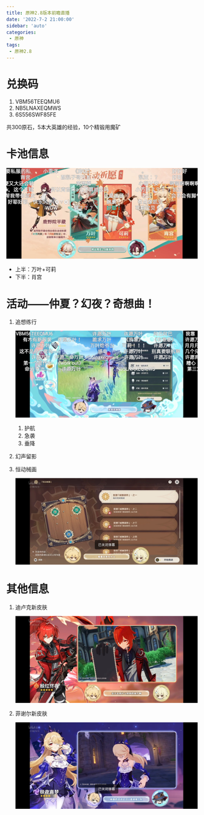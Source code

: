 ```yaml
---
title: 原神2.8版本前瞻直播
date: '2022-7-2 21:00:00'
sidebar: 'auto'
categories:
 - 原神
tags:
 - 原神2.8
---
```


# 兑换码

1. VBM56TEEQMU6
2. NB5LNAXEQMWS
3. 6S556SWF85FE

共300原石，5本大英雄的经验，10个精锻用魔矿

# 卡池信息

![kachi](https://github.com/FeedWhisper5148/vuepress-lypl-reco/blob/master/public/assets/img/Screenshot_2022-07-02-20-15-42-16.jpg)

- 上半：万叶+可莉
- 下半：肖宫

# 活动——仲夏？幻夜？奇想曲！

1. 追想练行

   ![Screenshot_2022-07-02-20-24-35-27.jpg](public/assets/img/Screenshot_2022-07-02-20-24-35-27.jpg)

   1. 护航
   2. 急袭
   3. 垂降

2. 幻声留影

3. 恒动械画

   ![hua](public/assets/img/Screenshot_2022-07-02-20-30-11-46.jpg)
   
# 其他信息
1. 迪卢克新皮肤

   ![diluc](public/assets/img/Screenshot_2022-07-02-20-28-24-04.jpg)

2. 菲谢尔新皮肤

   ![feixier](public/assets/img/Screenshot_2022-07-02-20-26-13-94.jpg)
